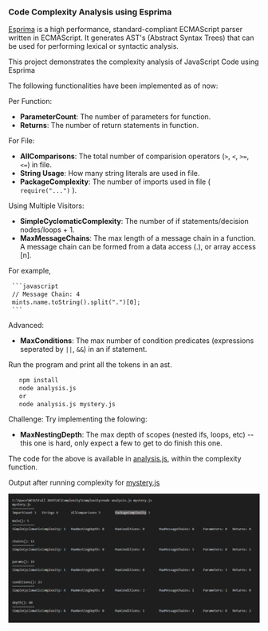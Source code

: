### Code Complexity Analysis using Esprima

[Esprima](https://esprima.org/) is a high performance, standard-compliant ECMAScript parser written in ECMAScript. It generates AST's (Abstract Syntax Trees) that can be used for performing lexical or syntactic analysis.

This project demonstrates the complexity analysis of JavaScript Code using Esprima

The following functionalities have been implemented as of now:
   
   Per Function:

   * **ParameterCount**: The number of parameters for function.
   * **Returns**: The number of return statements in function.

   For File:

   * **AllComparisons**: The total number of comparision operators (`>`, `<`, `>=`, `<=`) in file.
   * **String Usage**: How many string literals are used in file.
   * **PackageComplexity**: The number of imports used in file ( `require("...")` ).
   
   Using Multiple Visitors:
   
   * **SimpleCyclomaticComplexity**: The number of if statements/decision nodes/loops + 1.
   * **MaxMessageChains**: The max length of a message chain in a function. A message chain can be formed from a data access (.), or array access [n].
   
   For example,

     ```javascript
     // Message Chain: 4
     mints.name.toString().split(".")[0];
     ```
   Advanced:
   * **MaxConditions**: The max number of condition predicates (expressions seperated by `||`, `&&`) in an if statement.


Run the program and print all the tokens in an ast.
   ```
      npm install
      node analysis.js
      or
      node analysis.js mystery.js
   ```

Challenge:
Try implementing the folowing:
   * **MaxNestingDepth**: The max depth of scopes (nested ifs, loops, etc) -- this one is hard, only expect a few to get to do finish this one.

The code for the above is available in [analysis.js](/analysis.js), within the complexity function.

Output after running complexity for [mystery.js](/mystery.js)

<img src="/mysteryoutput.PNG"></img>
